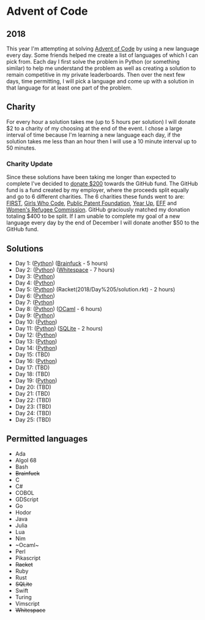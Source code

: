 # Advent of Code

## 2018

This year I'm attempting at solving [Advent of Code](https://adventofcode.com/)
by using a new language every day. Some friends helped me create a list of languages of which I can pick from. Each day I first solve the problem in Python (or something similar) to help me understand the problem as well as creating a solution to remain competitive in my private leaderboards. Then over the next few days, time permitting, I will pick a language and come up with a solution in that language for at least one part of the problem.

## Charity

For every hour a solution takes me (up to 5 hours per solution) I will donate $2 to a charity of my choosing at the end of the event. I chose a large interval of time because I'm learning a new language each day, if the solution takes me less than an hour then I will use a 10 minute interval up to 50 minutes.

### Charity Update

Since these solutions have been taking me longer than expected to complete I've decided to [donate $200](https://i.fletchto99.com/4edc8047.png) towards the GitHub fund. The GitHub fund is a fund created by my employer, where the proceeds split equally and go to 6 different charities. The 6 charities these funds went to are: [FIRST](https://www.firstinspires.org/), [Girls Who Code](https://girlswhocode.com/), [Public Patent Foundation](http://www.pubpat.org/), [Year Up](https://www.yearup.org/), [EFF](https://www.eff.org/) and [Women's Refugee Commission](https://www.womensrefugeecommission.org/). GitHub graciously matched my donation totaling $400 to be split. If I am unable to complete my goal of a new language every day by the end of December I will donate another $50 to the GitHub fund.

## Solutions

- Day 1: ([Python](2018/Day%201/solution.py)) ([Brainfuck](2018/Day%201/part1.b) - 5 hours)
- Day 2: ([Python](2018/Day%204/solution.py)) ([Whitespace](2018/Day%202/solution.ws) - 7 hours)
- Day 3: ([Python](2018/Day%203/solution.py))
- Day 4: ([Python](2018/Day%204/solution.py))
- Day 5: ([Python](2018/Day%205/solution.py)) (Racket(2018/Day%205/solution.rkt) - 2 hours)
- Day 6: ([Python](2018/Day%206/solution.py))
- Day 7: ([Python](2018/Day%207/solution.py))
- Day 8: ([Python](2018/Day%208/solution.py)) ([OCaml](2018/Day%208/solution.ml) - 6 hours)
- Day 9: ([Python](2018/Day%209/solution.py))
- Day 10: ([Python](2018/Day%2010/solution.py))
- Day 11: ([Python](2018/Day%2011/solution.py)) ([SQLite](2018/Day%2011/solution.sql) - 2 hours)
- Day 12: ([Python](2018/Day%2012/solution.py))
- Day 13: ([Python](2018/Day%2013/solution.py))
- Day 14: ([Python](2018/Day%2014/solution.py))
- Day 15: (TBD)
- Day 16: ([Python](2018/Day%2016/solution.py))
- Day 17: (TBD)
- Day 18: (TBD)
- Day 19: ([Python](2018/Day%2019/solution.py))
- Day 20: (TBD)
- Day 21: (TBD)
- Day 22: (TBD)
- Day 23: (TBD)
- Day 24: (TBD)
- Day 25: (TBD)

## Permitted languages

- Ada
- Algol 68
- Bash
- ~~Brainfuck~~
- C
- C#
- COBOL
- GDScript
- Go
- Hodor
- Java
- Julia
- Lua
- Nim
- ~Ocaml~
- Perl
- Pikascript
- ~~Racket~~
- Ruby
- Rust
- ~~SQLite~~
- Swift
- Turing
- Vimscript
- ~~Whitespace~~
